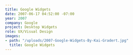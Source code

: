 ```yaml
---
title: Google Widgets
date: 2007-06-17 04:52:00 -07:00
year: 2007
company: Google
project: Desktop Widgets
role: UX/Visual Design
images:
- path: "/uploads/2007-Google-Widgets-By-Kai-Gradert.jpg"
  title: Google Widgets
---
```


